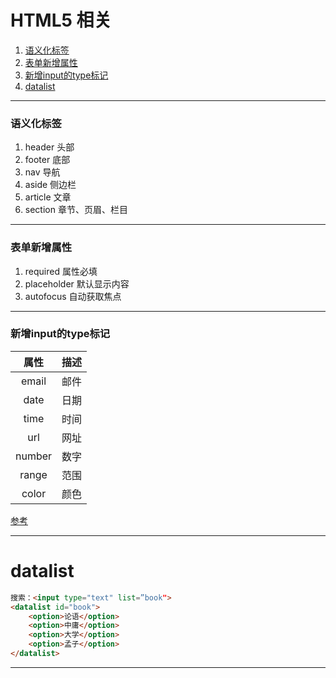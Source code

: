 # HTML5 相关

1. [语义化标签](#语义化标签)
2. [表单新增属性](#表单新增属性)
3. [新增input的type标记](#新增input的type标记)
4. [datalist](#datalist)


---

### 语义化标签
1. header 头部
2. footer 底部
3. nav 导航
4. aside 侧边栏
5. article 文章
6. section 章节、页眉、栏目

---

### 表单新增属性
1. required 属性必填
2. placeholder 默认显示内容
3. autofocus 自动获取焦点

---

### 新增input的type标记
|   属性  |   描述      |
| :----: | -----------|
| email  | 邮件        |
| date   | 日期        |
| time   | 时间        |
| url    | 网址        |
| number | 数字        |
| range  | 范围        |
| color  | 颜色        |

[参考](http://www.w3school.com.cn/html5/html_5_form_input_types.asp)

---

# datalist

```html
搜索：<input type="text" list=”book">
<datalist id="book">
    <option>论语</option>
    <option>中庸</option>
    <option>大学</option>
    <option>孟子</option>
</datalist>
```

---
